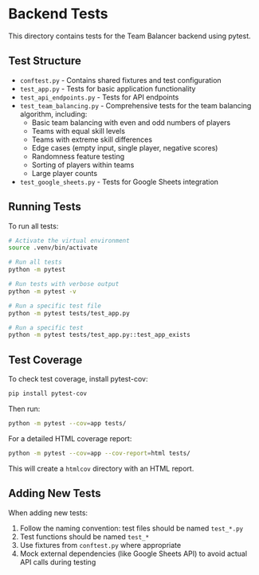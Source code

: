 # Backend Tests

This directory contains tests for the Team Balancer backend using pytest.

## Test Structure

- `conftest.py` - Contains shared fixtures and test configuration
- `test_app.py` - Tests for basic application functionality
- `test_api_endpoints.py` - Tests for API endpoints
- `test_team_balancing.py` - Comprehensive tests for the team balancing algorithm, including:
  - Basic team balancing with even and odd numbers of players
  - Teams with equal skill levels
  - Teams with extreme skill differences
  - Edge cases (empty input, single player, negative scores)
  - Randomness feature testing
  - Sorting of players within teams
  - Large player counts
- `test_google_sheets.py` - Tests for Google Sheets integration

## Running Tests

To run all tests:

```bash
# Activate the virtual environment
source .venv/bin/activate

# Run all tests
python -m pytest

# Run tests with verbose output
python -m pytest -v

# Run a specific test file
python -m pytest tests/test_app.py

# Run a specific test
python -m pytest tests/test_app.py::test_app_exists
```

## Test Coverage

To check test coverage, install pytest-cov:

```bash
pip install pytest-cov
```

Then run:

```bash
python -m pytest --cov=app tests/
```

For a detailed HTML coverage report:

```bash
python -m pytest --cov=app --cov-report=html tests/
```

This will create a `htmlcov` directory with an HTML report.

## Adding New Tests

When adding new tests:

1. Follow the naming convention: test files should be named `test_*.py`
2. Test functions should be named `test_*`
3. Use fixtures from `conftest.py` where appropriate
4. Mock external dependencies (like Google Sheets API) to avoid actual API calls during testing
